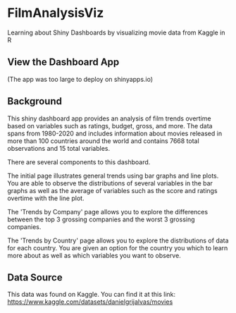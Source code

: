 # FilmAnalysisViz
Learning about Shiny Dashboards by visualizing movie data from Kaggle in R

## View the Dashboard App 


(The app was too large to deploy on shinyapps.io) 


## Background

This shiny dashboard app provides an analysis of film trends overtime based on variables such as ratings, budget, gross, and more. The data spans from 1980-2020 and includes information about movies released in more than 100 countries around the world and contains 7668 total observations and 15 total variables. 

There are several components to this dashboard. 

The initial page illustrates general trends using bar graphs and line plots. You are able to observe the distributions of several variables in the bar graphs as well as the average of variables such as the score and ratings overtime with the line plot. 

The 'Trends by Company' page allows you to explore the differences between the top 3 grossing companies and the worst 3 grossing companies. 

The 'Trends by Country' page allows you to explore the distributions of data for each country. You are given an option for the country you which to learn more about as well as which variables you want to observe. 

## Data Source 

This data was found on Kaggle. You can find it at this link: https://www.kaggle.com/datasets/danielgrijalvas/movies
